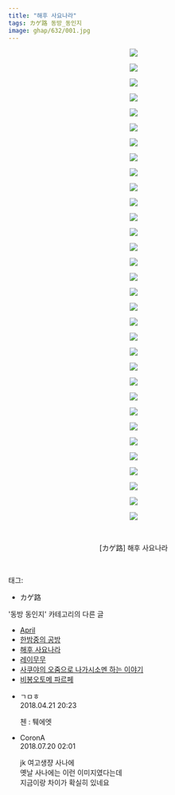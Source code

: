 ```yaml
---
title: "해후 사요나라"
tags: カゲ路 동방_동인지
image: ghap/632/001.jpg
---
```

<div class="article">
<p style="text-align: center; clear: none; float: none;"><img src="{{ site.nasurl }}/ghap/632/001.jpg"/></p>
<p style="text-align: center; clear: none; float: none;"><img src="{{ site.nasurl }}/ghap/632/002.jpg"/></p>
<p style="text-align: center; clear: none; float: none;"><img src="{{ site.nasurl }}/ghap/632/003.jpg"/></p>
<p style="text-align: center; clear: none; float: none;"><img src="{{ site.nasurl }}/ghap/632/004.jpg"/></p>
<p style="text-align: center; clear: none; float: none;"><img src="{{ site.nasurl }}/ghap/632/005.jpg"/></p>
<p style="text-align: center; clear: none; float: none;"><img src="{{ site.nasurl }}/ghap/632/006.jpg"/></p>
<p style="text-align: center; clear: none; float: none;"><img src="{{ site.nasurl }}/ghap/632/007.jpg"/></p>
<p style="text-align: center; clear: none; float: none;"><img src="{{ site.nasurl }}/ghap/632/008.jpg"/></p>
<p style="text-align: center; clear: none; float: none;"><img src="{{ site.nasurl }}/ghap/632/009.jpg"/></p>
<p style="text-align: center; clear: none; float: none;"><img src="{{ site.nasurl }}/ghap/632/010.jpg"/></p>
<p style="text-align: center; clear: none; float: none;"><img src="{{ site.nasurl }}/ghap/632/011.jpg"/></p>
<p style="text-align: center; clear: none; float: none;"><img src="{{ site.nasurl }}/ghap/632/012.jpg"/></p>
<p style="text-align: center; clear: none; float: none;"><img src="{{ site.nasurl }}/ghap/632/013.jpg"/></p>
<p style="text-align: center; clear: none; float: none;"><img src="{{ site.nasurl }}/ghap/632/014.jpg"/></p>
<p style="text-align: center; clear: none; float: none;"><img src="{{ site.nasurl }}/ghap/632/015.jpg"/></p>
<p style="text-align: center; clear: none; float: none;"><img src="{{ site.nasurl }}/ghap/632/016.jpg"/></p>
<p style="text-align: center; clear: none; float: none;"><img src="{{ site.nasurl }}/ghap/632/017.jpg"/></p>
<p style="text-align: center; clear: none; float: none;"><img src="{{ site.nasurl }}/ghap/632/018.jpg"/></p>
<p style="text-align: center; clear: none; float: none;"><img src="{{ site.nasurl }}/ghap/632/019.jpg"/></p>
<p style="text-align: center; clear: none; float: none;"><img src="{{ site.nasurl }}/ghap/632/020.jpg"/></p>
<p style="text-align: center; clear: none; float: none;"><img src="{{ site.nasurl }}/ghap/632/021.jpg"/></p>
<p style="text-align: center; clear: none; float: none;"><img src="{{ site.nasurl }}/ghap/632/022.jpg"/></p>
<p style="text-align: center; clear: none; float: none;"><img src="{{ site.nasurl }}/ghap/632/023.jpg"/></p>
<p style="text-align: center; clear: none; float: none;"><img src="{{ site.nasurl }}/ghap/632/024.jpg"/></p>
<p style="text-align: center; clear: none; float: none;"><img src="{{ site.nasurl }}/ghap/632/025.jpg"/></p>
<p style="text-align: center; clear: none; float: none;"><img src="{{ site.nasurl }}/ghap/632/026.jpg"/></p>
<p style="text-align: center; clear: none; float: none;"><img src="{{ site.nasurl }}/ghap/632/027.jpg"/></p>
<p style="text-align: center; clear: none; float: none;"><img src="{{ site.nasurl }}/ghap/632/028.jpg"/></p>
<p style="text-align: center; clear: none; float: none;"><img src="{{ site.nasurl }}/ghap/632/029.jpg"/></p>
<p style="text-align: center; clear: none; float: none;"><img src="{{ site.nasurl }}/ghap/632/030.jpg"/></p>
<p style="text-align: center; clear: none; float: none;"><img src="{{ site.nasurl }}/ghap/632/031.jpg"/></p>
<p style="text-align: center; clear: none; float: none;"><img src="{{ site.nasurl }}/ghap/632/032.jpg"/></p>
<p style="text-align: center; clear: none; float: none;"><br/></p>
<p style="text-align: center; clear: none; float: none;">[カゲ路] 해후 사요나라</p>
<p><br/></p>
</div><div class="tagTrail">
<p>태그: </p>
<ul>
<li>カゲ路</li>
</ul>
</div><div class="another">
<p>'동방 동인지' 카테고리의 다른 글</p>
<ul>
<li><a href="/2016-07-02-ghap_634">April</a></li>
<li><a href="/2016-07-02-ghap_633">한밤중의 공방</a></li>
<li><a href="/2016-07-02-ghap_632">해후 사요나라</a></li>
<li><a href="/2016-07-02-ghap_631">레이무무</a></li>
<li><a href="/2016-07-02-ghap_630">사쿠야의 오줌으로 나가시소멘 하는 이야기</a></li>
<li><a href="/2016-07-02-ghap_629">비봉오토메 파르페</a></li>
</ul>
</div><div class="cb_module cb_fluid">
<div class="cb_wrt cb_profile">
<div class="comment">
<ul>
<li class="cb_thumb_off" id="comment15242743">
<div class="cb_comment_area">
<div class="cb_info_area">
<div class="cb_section">
<span class="cb_nick_name">ㄱㅁㅎ</span>
</div>
<div class="cb_section">
<span class="cb_date">2018.04.21 20:23 </span>
</div>
</div>
<div class="cb_dsc_comment">
<p class="cb_dsc">
											첸 : 퉤에엣
										</p>
</div>
</div></li>
<li class="cb_thumb_off" id="comment15290342">
<div class="cb_comment_area">
<div class="cb_info_area">
<div class="cb_section">
<span class="cb_nick_name">CoronA</span>
</div>
<div class="cb_section">
<span class="cb_date">2018.07.20 02:01 </span>
</div>
</div>
<div class="cb_dsc_comment">
<p class="cb_dsc">
											jk 여고생쟝 사나에<br/>
옛날 사나에는 이런 이미지였다는데<br/>
지금이랑 차이가 확실히 있네요
										</p>
</div>
</div></li>
</ul>
</div>
</div><!-- commentList close -->
</div>